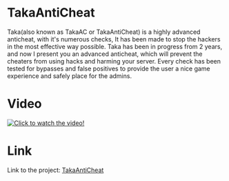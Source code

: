 # TakaAntiCheat

Taka(also known as TakaAC or TakaAntiCheat) is a highly advanced anticheat, with it's numerous checks, It has been made to stop the hackers in the most effective way possible.
Taka has been in progress from 2 years, and now I present you an advanced anticheat, which will prevent the cheaters from using hacks and harming your server.
Every check has been tested for bypasses and false positives to provide the user a nice game experience and safely place for the admins.

# Video

[![Click to watch the video!](https://img.youtube.com/vi/gmCgLnn07u0/0.jpg)](https://www.youtube.com/watch?v=gmCgLnn07u0)

# Link

Link to the project: [TakaAntiCheat](https://www.spigotmc.org/resources/takaanticheat-takaac.45167/)
